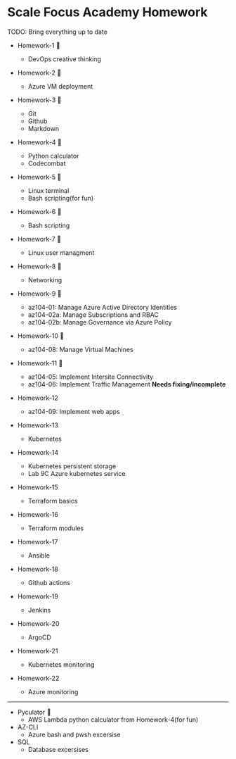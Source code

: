 # Scale Focus Academy Homework
TODO: Bring everything up to date 
- Homework-1 📝
    - DevOps creative thinking

- Homework-2 📝
    - Azure VM deployment

- Homework-3 📝
    - Git
    - Github
    - Markdown

- Homework-4 📝
    - Python calculator
    - Codecombat

- Homework-5 📝
    - Linux terminal
    - Bash scripting(for fun)
    
- Homework-6 📝
    - Bash scripting
    
- Homework-7 📝 
    - Linux user managment 
 
- Homework-8 📝 
    - Networking

- Homework-9 📝 
   - az104-01: Manage Azure Active Directory Identities
   - az104-02a: Manage Subscriptions and RBAC
   - az104-02b: Manage Governance via Azure Policy

- Homework-10 📝
  - az104-08: Manage Virtual Machines

- Homework-11 📝
   - az104-05: Implement Intersite Connectivity
   - az104-06: Implement Traffic Management **Needs fixing/incomplete**

- Homework-12
  - az104-09: Implement web apps
  
- Homework-13
   - Kubernetes

- Homework-14
  - Kubernetes persistent storage
  - Lab 9C Azure kubernetes service

- Homework-15
  - Terraform basics

- Homework-16
  - Terraform modules

- Homework-17
  - Ansible
  
- Homework-18
  - Github actions
  
- Homework-19
  - Jenkins
  
- Homework-20
  - ArgoCD

- Homework-21
  - Kubernetes monitoring

- Homework-22
  - Azure monitoring
---

- Pyculator 📝
    - AWS Lambda python calculator from Homework-4(for fun)
- AZ-CLI
    - Azure bash and pwsh excersise 
- SQL
    - Database excersises 
   
